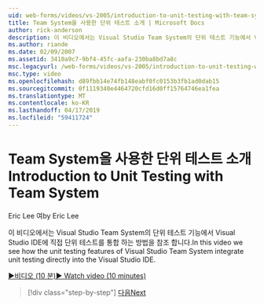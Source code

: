 ```yaml
---
uid: web-forms/videos/vs-2005/introduction-to-unit-testing-with-team-system
title: Team System을 사용한 단위 테스트 소개 | Microsoft Docs
author: rick-anderson
description: 이 비디오에서는 Visual Studio Team System의 단위 테스트 기능에서 Visual Studio IDE에 직접 단위 테스트를 통합 하는 방법을 참조 합니다.
ms.author: riande
ms.date: 02/09/2007
ms.assetid: 3410a9c7-9bf4-45fc-aafa-230ba8bd7a8c
msc.legacyurl: /web-forms/videos/vs-2005/introduction-to-unit-testing-with-team-system
msc.type: video
ms.openlocfilehash: d89fbb14e74fb148eabf0fc0153b3fb1ad0dab15
ms.sourcegitcommit: 0f1119340e4464720cfd16d0ff15764746ea1fea
ms.translationtype: MT
ms.contentlocale: ko-KR
ms.lasthandoff: 04/17/2019
ms.locfileid: "59411724"
---
```

# <a name="introduction-to-unit-testing-with-team-system"></a><span data-ttu-id="cd568-103">Team System을 사용한 단위 테스트 소개</span><span class="sxs-lookup"><span data-stu-id="cd568-103">Introduction to Unit Testing with Team System</span></span>

<span data-ttu-id="cd568-104">Eric Lee 여</span><span class="sxs-lookup"><span data-stu-id="cd568-104">by Eric Lee</span></span>

<span data-ttu-id="cd568-105">이 비디오에서는 Visual Studio Team System의 단위 테스트 기능에서 Visual Studio IDE에 직접 단위 테스트를 통합 하는 방법을 참조 합니다.</span><span class="sxs-lookup"><span data-stu-id="cd568-105">In this video we see how the unit testing features of Visual Studio Team System integrate unit testing directly into the Visual Studio IDE.</span></span>

[<span data-ttu-id="cd568-106">&#9654;비디오 (10 분)</span><span class="sxs-lookup"><span data-stu-id="cd568-106">&#9654; Watch video (10 minutes)</span></span>](https://channel9.msdn.com/Blogs/ASP-NET-Site-Videos/introduction-to-unit-testing-with-team-system)

> [!div class="step-by-step"]
> [<span data-ttu-id="cd568-107">다음</span><span class="sxs-lookup"><span data-stu-id="cd568-107">Next</span></span>](introduction-to-testing-web-applications-with-team-system.md)
